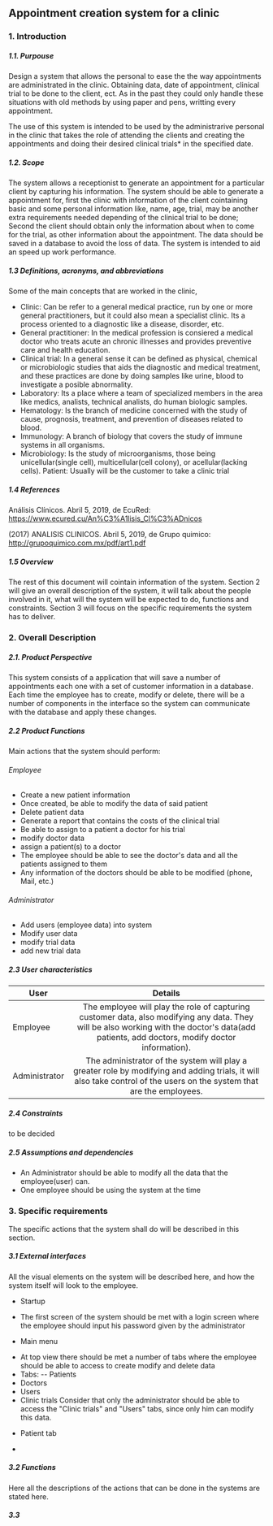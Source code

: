 ## Appointment creation system for a clinic
### 1. Introduction
##### 1.1. Purpouse
Design a system that allows the personal to ease the the way appointments are administrated in the clinic. Obtaining data, date of appointment, clinical trial to be done to the client, ect. As in the past they could only handle these situations with old methods by using paper and pens, writting every appointment.

The use of this system is intended to be used by the administrarive personal in the clinic that takes the role of attending the clients and creating the appointments and doing their desired clinical trials* in the specified date.
##### 1.2. Scope
The system allows a receptionist to generate an appointment for a particular client by capturing his information.
The system should be able to generate a appointment for, first the clinic with information of the client cointaining basic and some personal information like, name, age, trial, may be another extra requirements needed depending of the clinical trial to be done; Second the client should obtain only the information about when to come for the trial, as other information about the appointment.
The data should be saved in a database to avoid the loss of data.
The system is intended to aid an speed up work performance.

##### 1.3	Definitions, acronyms, and abbreviations
Some of the main concepts that are worked in the clinic,
* Clinic:
Can be refer to a general medical practice, run by one or more general practitioners, but it could also mean a specialist clinic.
Its a process oriented to a diagnostic like a disease, disorder, etc. 
* General practitioner:
In the medical profession is consiered a medical doctor who treats acute an chronic illnesses and provides preventive care and health education.
* Clinical trial:
In a general sense it can be defined as physical, chemical or microbiologic studies that aids the diagnostic and medical treatment, and these practices are done by doing samples like urine, blood to investigate a posible abnormality.
* Laboratory:
Its a place where a team of specialized members in the area like medics, analists, technical analists, do human biologic samples.
* Hematology:
Is the branch of medicine concerned with the study of cause, prognosis, treatment, and prevention of diseases related to blood.
* Immunology:
A branch of biology that covers the study of immune systems in all organisms.
* Microbiology:
Is the study of microorganisms, those being unicellular(single cell), multicellular(cell colony), or acellular(lacking cells).
Patient: 
Usually will be the customer to take a clinic trial
##### 1.4	References 
Análisis Clínicos. Abril 5, 2019, de EcuRed:
https://www.ecured.cu/An%C3%A1lisis_Cl%C3%ADnicos

(2017) ANALISIS CLINICOS. Abril 5, 2019, de Grupo quimico:
http://grupoquimico.com.mx/pdf/art1.pdf
##### 1.5	Overview
The rest of this document will cointain information of the system. 
Section 2 will give an overall description of the system, it will talk about the people involved in it, what will the system will be expected to do, functions and constraints.
Section 3 will focus on the specific requirements the system has to deliver.
### 2. Overall Description
##### 2.1. Product Perspective
This system consists of a application that will save a number of appointments each one with a set of customer information in a database.
Each time the employee has to create, modify or delete, there will be a number of components in the interface so the system can communicate with the database and apply these changes.
##### 2.2	Product Functions
Main actions that the system should perform:
###### Employee
* Create a new patient information
* Once created, be able to modify the data of said patient
* Delete patient data
* Generate a report that contains the costs of the clinical trial
* Be able to assign to a patient a doctor for his trial
* modify doctor data
* assign a patient(s) to a doctor
* The employee should be able to see the doctor's data and all the patients assigned to them
* Any information of the doctors should be able to be modified (phone, Mail, etc.)
###### Administrator
* Add users (employee data) into system
* Modify user data
* modify trial data
* add new trial data
##### 2.3	User characteristics
| User    | Details           |
| ------------- |:-------------:|
| Employee | The employee will play the role of capturing customer data, also modifying any data. They will be also working with the doctor's data(add patients, add doctors, modify doctor information). |
| Administrator   | The administrator of the system will play a greater role by modifying and adding trials, it will also take control of the users on the system that are the employees.  | 
##### 2.4	Constraints
to be decided
##### 2.5	Assumptions and dependencies
* An Administrator should be able to modify all the data that the employee(user) can.
* One employee should be using the system at the time
### 3.	Specific requirements
The specific actions that the system shall do will be described in this section.
##### 3.1 External interfaces
All the visual elements on the system will be described here, and how the system itself will look to the employee.
* Startup
- The first screen of the system should be met with a login screen where the employee should input his password given by the administrator
* Main menu
- At top view there should be met a number of tabs where the employee should be able to access to create modify and delete data
- Tabs:
 -- Patients
 - Doctors
 - Users
 - Clinic trials
Consider that only the administrator should be able to access the "Clinic trials" and "Users" tabs, since only him can modify this data.
* Patient tab
 - 
##### 3.2 Functions
Here all the descriptions of the actions that can be done in the systems are stated here.

##### 3.3 
